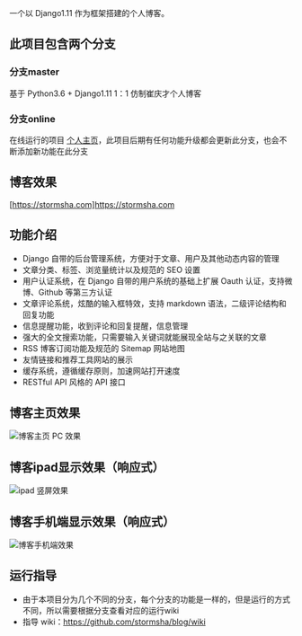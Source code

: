一个以 Django1.11 作为框架搭建的个人博客。

## 此项目包含两个分支

### 分支master

基于 Python3.6 + Django1.11  1：1 仿制崔庆才个人博客

### 分支online

在线运行的项目 [个人主页](https://stormsha.com)，此项目后期有任何功能升级都会更新此分支，也会不断添加新功能在此分支

## 博客效果

[https://stormsha.com]https://stormsha.com

## 功能介绍

- Django 自带的后台管理系统，方便对于文章、用户及其他动态内容的管理
- 文章分类、标签、浏览量统计以及规范的 SEO 设置
- 用户认证系统，在 Django 自带的用户系统的基础上扩展 Oauth 认证，支持微博、Github 等第三方认证
- 文章评论系统，炫酷的输入框特效，支持 markdown 语法，二级评论结构和回复功能
- 信息提醒功能，收到评论和回复提醒，信息管理
- 强大的全文搜索功能，只需要输入关键词就能展现全站与之关联的文章
- RSS 博客订阅功能及规范的 Sitemap 网站地图
- 友情链接和推荐工具网站的展示
- 缓存系统，遵循缓存原则，加速网站打开速度
- RESTful API 风格的 API 接口

## 博客主页效果

![博客主页 PC 效果](http://docs.stormsha.com/20190418220609.png)

## 博客ipad显示效果（响应式）

![ipad 竖屏效果](http://docs.stormsha.com/20190418215046.png)

## 博客手机端显示效果（响应式）

![博客手机端效果](http://docs.stormsha.com/20190418215211.png)

## 运行指导

- 由于本项目分为几个不同的分支，每个分支的功能是一样的，但是运行的方式不同，所以需要根据分支查看对应的运行wiki
- 指导 wiki：https://github.com/stormsha/blog/wiki

<br>

